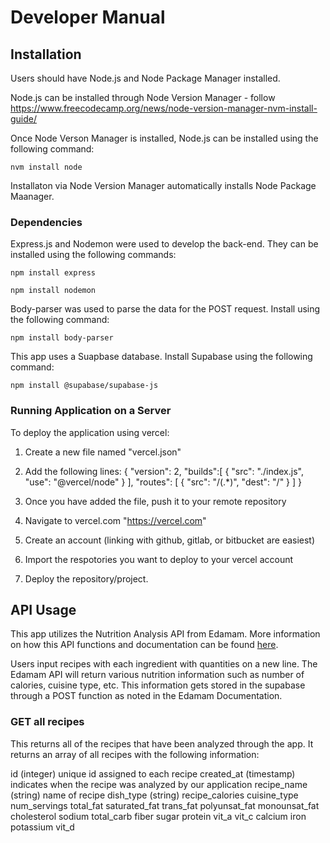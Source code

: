 # Developer Manual

## Installation

Users should have Node.js and Node Package Manager installed. 

Node.js can be installed through Node Version Manager - follow https://www.freecodecamp.org/news/node-version-manager-nvm-install-guide/

Once Node Verson Manager is installed, Node.js can be installed using the following command:

`nvm install node`

Installaton via Node Version Manager automatically installs Node Package Maanager.

### Dependencies
Express.js and Nodemon were used to develop the back-end. They can be installed using the following commands:

`npm install express`

`npm install nodemon`

Body-parser was used to parse the data for the POST request. Install using the following command:

`npm install body-parser`


This app uses a Suapbase database. Install Supabase using the following command:

`npm install @supabase/supabase-js`

### Running Application on a Server
To deploy the application using vercel: 
1. Create a new file named "vercel.json" 
2. Add the following lines:
    {
        "version": 2,
        "builds":[
            {
                "src": "./index.js",
                "use": "@vercel/node"
            }
        ],
        "routes": [
            {
                "src": "/(.*)",
                "dest": "/"
            }
        ]
    }

3. Once you have added the file, push it to your remote repository
4. Navigate to vercel.com "https://vercel.com"
5. Create an account (linking with github, gitlab, or bitbucket are easiest)
6. Import the respotories you want to deploy to your vercel account
7. Deploy the repository/project.

## API Usage
This app utilizes the Nutrition Analysis API from Edamam. More information on how this API functions and documentation can be found [here](https://developer.edamam.com/edamam-nutrition-api).

Users input recipes with each ingredient with quantities on a new line. The Edamam API will return various nutrition information such as number of calories, cuisine type, etc. This information gets stored in the supabase through a POST function as noted in the Edamam Documentation.

### GET all recipes
This returns all of the recipes that have been analyzed through the app. It returns an array of all recipes with the following information:

id (integer) unique id assigned to each recipe
created_at (timestamp) indicates when the recipe was analyzed by our application
recipe_name (string) name of recipe
dish_type (string) 
recipe_calories
cuisine_type
num_servings
total_fat
saturated_fat
trans_fat
polyunsat_fat
monounsat_fat
cholesterol
sodium
total_carb
fiber
sugar
protein
vit_a
vit_c
calcium
iron
potassium
vit_d


